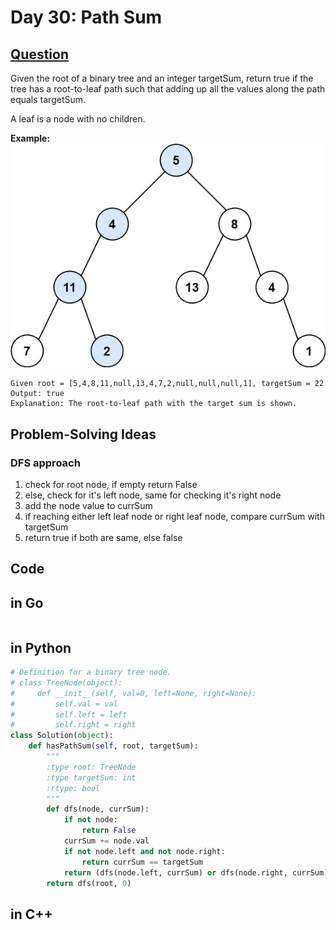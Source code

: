 # Day 30: Path Sum
## [Question](https://leetcode.com/problems/path-sum/description/?envType=study-plan-v2&envId=top-interview-150)

Given the root of a binary tree and an integer targetSum, return true if the tree has a root-to-leaf path such that adding up all the values along the path equals targetSum.

A leaf is a node with no children.

**Example:**
![Alt text](image.png)

```
Given root = [5,4,8,11,null,13,4,7,2,null,null,null,1], targetSum = 22
Output: true
Explanation: The root-to-leaf path with the target sum is shown.
```

## Problem-Solving Ideas
### DFS approach
1. check for root node, if empty return False
2. else, check for it's left node, same for checking it's right node
3. add the node value to currSum
4. if reaching either left leaf node or right leaf node, compare currSum with targetSum
5. return true if both are same, else false


## Code
## in Go 

``` Go

```

## in Python
``` python
# Definition for a binary tree node.
# class TreeNode(object):
#     def __init__(self, val=0, left=None, right=None):
#         self.val = val
#         self.left = left
#         self.right = right
class Solution(object):
    def hasPathSum(self, root, targetSum):
        """
        :type root: TreeNode
        :type targetSum: int
        :rtype: bool
        """
        def dfs(node, currSum):
            if not node:
                return False
            currSum += node.val
            if not node.left and not node.right:
                return currSum == targetSum
            return (dfs(node.left, currSum) or dfs(node.right, currSum))
        return dfs(root, 0)
```

## in C++
``` C++

```



